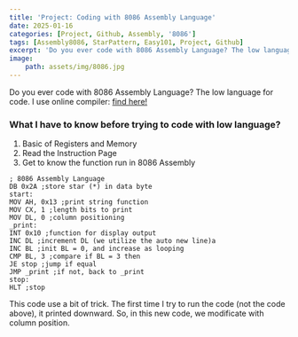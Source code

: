 ```yaml
---
title: 'Project: Coding with 8086 Assembly Language'
date: 2025-01-16
categories: [Project, Github, Assembly, '8086']
tags: [Assembly8086, StarPattern, Easy101, Project, Github]
excerpt: 'Do you ever code with 8086 Assembly Language? The low language for code.'
image:
    path: assets/img/8086.jpg
---
```



Do you ever code with 8086 Assembly Language? The low language for code. I use online compiler: [find here!](https://yjdoc2.github.io/8086-emulator-web/)

### What I have to know before trying to code with low language?
1. Basic of Registers and Memory
2. Read the Instruction Page
3. Get to know the function run in 8086 Assembly

```
; 8086 Assembly Language
DB 0x2A ;store star (*) in data byte
start:
MOV AH, 0x13 ;print string function
MOV CX, 1 ;length bits to print
MOV DL, 0 ;column positioning
_print:
INT 0x10 ;function for display output
INC DL ;increment DL (we utilize the auto new line)a
INC BL ;init BL = 0, and increase as looping
CMP BL, 3 ;compare if BL = 3 then
JE stop ;jump if equal
JMP _print ;if not, back to _print
stop:
HLT ;stop
```

This code use a bit of trick. The first time I try to run the code (not the code above), it printed downward. So, in this new code, we modificate with column position.